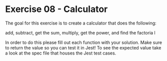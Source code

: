 # Exercise 08 - Calculator

The goal for this exercise is to create a calculator that does the following:

add, subtract, get the sum, multiply, get the power, and find the factoria                  l

In order to do this please fill out each function with your solution. Make sure to return the value so you can test it in Jest! To see the expected value
take a look at the spec file that houses the Jest test cases.